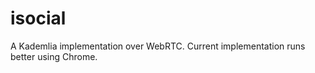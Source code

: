 isocial
=======

A Kademlia implementation over WebRTC.
Current implementation runs better using Chrome.
